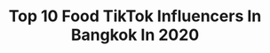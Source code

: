 ---
title: Top 10 Food TikTok Influencers In Bangkok In 2020
description: >-
  Find top food TikTok influencers in Bangkok in 2020. Most popular hashtags: #duetwithme #duet #cooking #shawnmendes.
platform: TikTok
profiles:
  - username: "tomas_tarr"
    fullname: >-
      Tomas Tarr
    location: "Thailand"
    followers: 127066
    engagement: 1400
    commentsToLikes: 0.045604
    id: cka5z8kq6lljr0i78himqxnof
    verified: false
    hashtags: "#dance, #duetwithme, #challenge, #motorcycle"
  - username: "ima_rapunzel_"
    fullname: >-
      Kanon🤍🦩🧃
    location: "Thailand"
    followers: 81720
    engagement: 1300
    commentsToLikes: 0.021025
    id: ck9gkomroklon0j78z789rtg0
    verified: false
    hashtags: "#cheesehotdogs, #chubbycheeks, #quarintine, #zoommyface"
  - username: "bobitasharma"
    fullname: >-
      Bobita Sharma
    location: "Thailand"
    followers: 20592
    engagement: 860
    commentsToLikes: 0.058219
    id: ck9gkovzyko3c0j78pypzlmh3
    verified: false
    hashtags: "#myownvoice, #viralvideo"
  - username: "timoruuss"
    fullname: >-
      Timo
    location: "Thailand"
    followers: 269598
    engagement: 1255
    commentsToLikes: 0.024652
    id: ck9gkoo45km320j78ay23fvqt
    verified: false
    hashtags: "#shawnmendes, #instagram, #dateing, #accentchallenge"
  - username: "seelautravel"
    fullname: >-
      seelautravel
    location: "Thailand"
    followers: 13917
    engagement: 424
    commentsToLikes: 0.062027
    id: ck8qncm2du17e0j786xa1vfzn
    verified: false
    hashtags: "#chilichallenge, #nusapenida, #phiphiisland, #breakfastgoals"
  - username: "beauuu6"
    fullname: >-
      Beauuuuu
    location: "Thailand"
    followers: 58267
    engagement: 460
    commentsToLikes: 0.011398
    id: ck84mc9tqn5ul0j78knwk0ziu
    verified: false
    hashtags: "#skateboard, #challege, #fory, #medisonbeer"
  - username: "princekhan00_official"
    fullname: >-
      prince khan official
    location: "Thailand"
    followers: 475353
    engagement: 1384
    commentsToLikes: 0.031083
    id: ck9gkowjmkoa80j781ebz28sb
    verified: false
    hashtags: "#trending, #tiktokprom, #jalebi, #momsoftiktok"
  - username: "jezzikaaaa"
    fullname: >-
      เจสสิก้า✨☁️
    location: "Thailand"
    followers: 18798
    engagement: 858
    commentsToLikes: 0.069311
    id: ckai6py9gx4sx0i78ke685uad
    verified: false
    hashtags: "#shootmeifyoucan, #crush, #weightloss, #kpop"
  - username: "note.asmr"
    fullname: >-
      NOTE-ASMR
    location: "Thailand"
    followers: 25129
    engagement: 356
    commentsToLikes: 0.045776
    id: ck9fxxr848i2i0j78wu3rjjlo
    verified: false
    hashtags: "#chiken, #satisfying, #steak, #merrychristmas"
  - username: "ethan.guenther"
    fullname: >-
      Ethan Guenther
    location: "Thailand"
    followers: 242911
    engagement: 626
    commentsToLikes: 0.020209
    id: cka610jd1te970i78c6c39o4e
    verified: false
    hashtags: "#miami, #tiktokvietnam, #chiangmai, #school"
---